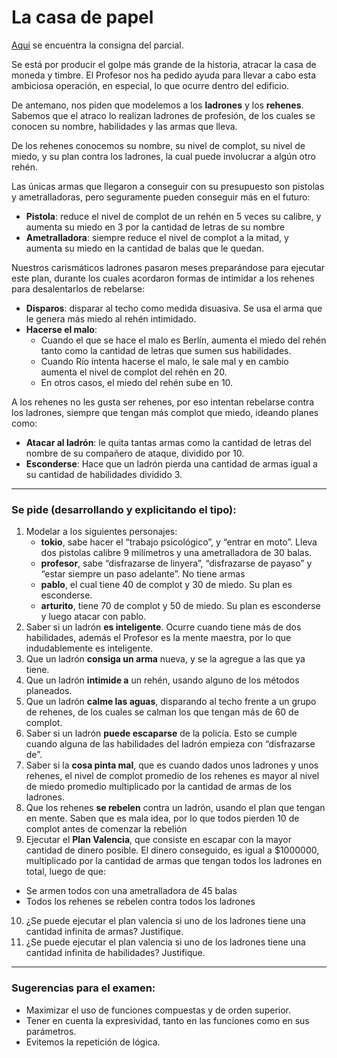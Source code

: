 # La casa de papel

[Aqui](https://docs.google.com/document/d/1YcSNxHoNAq9woOQqkBI-N8LCA7p0-GCEXHffSHaZuF0/edit#heading=h.ywq13rwfdf0v) se encuentra la consigna del parcial.

Se está por producir el golpe más grande de la historia, atracar la casa de moneda y timbre.
El Profesor nos ha pedido ayuda para llevar a cabo esta ambiciosa operación, en especial, lo que ocurre dentro del edificio.

De antemano, nos piden que modelemos a los **ladrones** y los **rehenes**.
Sabemos que el atraco lo realizan ladrones de profesión, de los cuales se conocen su nombre, habilidades y las armas que lleva.

De los rehenes conocemos su nombre, su nivel de complot, su nivel de miedo, y su plan contra los ladrones, la cual puede involucrar a algún otro rehén.

Las únicas armas que llegaron a conseguir con su presupuesto son pistolas y ametralladoras, pero seguramente pueden conseguir más en el futuro:
- **Pistola**: reduce el nivel de complot de un rehén en 5 veces su calibre, y aumenta su miedo en 3 por la cantidad de letras de su nombre
- **Ametralladora**: siempre reduce el nivel de complot a la mitad, y aumenta su miedo en la cantidad de balas que le quedan.

Nuestros carismáticos ladrones pasaron meses preparándose para ejecutar este plan, durante los cuales acordaron formas de intimidar a los rehenes para desalentarlos de rebelarse:
- **Disparos**: disparar al techo como medida disuasiva. Se usa el arma que le genera más miedo al rehén intimidado.
- **Hacerse el malo**: 
  - Cuando el que se hace el malo es Berlín, aumenta el miedo del rehén tanto como la cantidad de letras que sumen sus habilidades.
  - Cuando Río intenta hacerse el malo, le sale mal y en cambio aumenta el nivel de complot del rehén en 20. 
  - En otros casos, el miedo del rehén sube en 10. 

A los rehenes no les gusta ser rehenes, por eso intentan rebelarse contra los ladrones, siempre que tengan más complot que miedo, ideando planes como:
- **Atacar al ladrón**: le quita tantas armas como la cantidad de letras del nombre de su compañero de ataque, dividido por 10.
- **Esconderse**: Hace que un ladrón pierda una cantidad de armas igual a su cantidad de habilidades dividido 3. 
----

### Se pide (desarrollando y explicitando el tipo):
1. Modelar a los siguientes personajes:
    - **tokio**, sabe hacer el “trabajo psicológico”, y “entrar en moto”. Lleva dos pistolas calibre 9 milímetros y una ametralladora de 30 balas.
    - **profesor**, sabe “disfrazarse de linyera”, “disfrazarse de payaso” y “estar siempre un paso adelante”. No tiene armas
    - **pablo**, el cual tiene 40 de complot y 30 de miedo. Su plan es esconderse.
    - **arturito**, tiene 70 de complot y 50 de miedo. Su plan es esconderse y luego atacar con pablo.
2. Saber si un ladrón **es inteligente**. Ocurre cuando tiene más de dos habilidades, además el Profesor es la mente maestra, por lo que indudablemente es inteligente.
3. Que un ladrón **consiga un arma** nueva, y se la agregue a las que ya tiene.
4. Que un ladrón **intimide a** un rehén, usando alguno de los métodos planeados.
5. Que un ladrón **calme las aguas**, disparando al techo frente a un grupo de rehenes, de los cuales se calman los que tengan más de 60 de complot.
6. Saber si un ladrón **puede escaparse** de la policía. Esto se cumple cuando alguna de las habilidades del ladrón empieza con “disfrazarse de”.
7. Saber si la **cosa pinta mal**, que es cuando dados unos ladrones y unos rehenes, el nivel de complot promedio de los rehenes es mayor al nivel de miedo promedio multiplicado por la cantidad de armas de los ladrones.
8. Que los rehenes **se rebelen** contra un ladrón, usando el plan que tengan en mente. Saben que es mala idea, por lo que todos pierden 10 de complot antes de comenzar la rebelión
9. Ejecutar el **Plan Valencia**, que consiste en escapar con la mayor cantidad de dinero posible. El dinero conseguido, es igual a $1000000, multiplicado por la cantidad de armas que tengan todos los ladrones en total, luego de que:
  - Se armen todos con una ametralladora de 45 balas
  - Todos los rehenes se rebelen contra todos los ladrones
10. ¿Se puede ejecutar el plan valencia si uno de los ladrones tiene una cantidad infinita de armas? Justifique.
11. ¿Se puede ejecutar el plan valencia si uno de los ladrones tiene una cantidad infinita de habilidades? Justifique.
----
### Sugerencias para el examen:
  - Maximizar el uso de funciones compuestas y de orden superior.
  - Tener en cuenta la expresividad, tanto en las funciones como en sus parámetros.
  - Evitemos la repetición de lógica.
